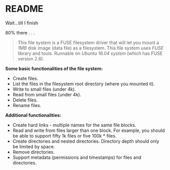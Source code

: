 # README

Wait...till I finish

80% there
.
.
.


>  This file system is a FUSE filesystem driver that will let you mount a *1MB* disk image (data file) as a filesystem.
>  This file system uses *FUSE* library and tools. Runnable on *Ubuntu 16.04 system* (which has FUSE version 2.6).

**Some basic functionalities of the file system:**
* Create files.
* List the files in the filesystem root directory (where you mounted it).
* Write to small files (under 4k).
* Read from small files (under 4k).
* Delete files.
* Rename files.

**Additional functionalities:**
* Create hard links - multiple names for the same file blocks.
* Read and write from files larger than one block. For example, you should be able to support fifty 1k files or five 100k * files.
* Create directories and nested directories. Directory depth should only be limited by space.
* Remove directories.
* Support metadata (permissions and timestamps) for files and directories.
